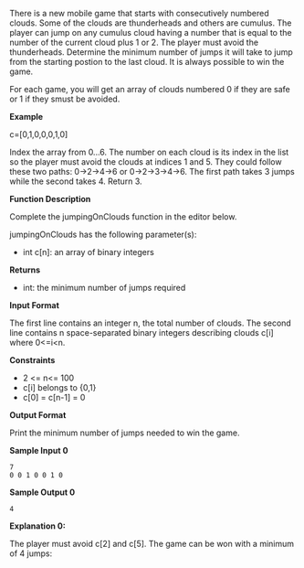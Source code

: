 There is a new mobile game that starts with consecutively numbered clouds. Some of the clouds are thunderheads and 
others are cumulus. The player can jump on any cumulus cloud having a number that is equal to the number of the current 
cloud plus 1 or 2. The player must avoid the thunderheads. Determine the minimum number of jumps it will take to jump 
from the starting postion to the last cloud. It is always possible to win the game.

For each game, you will get an array of clouds numbered 0 if they are safe or 1 if they smust be avoided.

**Example**

c=[0,1,0,0,0,1,0]

Index the array from 0...6. The number on each cloud is its index in the list so the player must avoid the clouds at 
indices 1 and 5. They could follow these two paths: 0->2->4->6 or 0->2->3->4->6. The first path takes 3 jumps while the second takes 4. Return 3.

**Function Description**

Complete the jumpingOnClouds function in the editor below.

jumpingOnClouds has the following parameter(s):

- int c[n]: an array of binary integers

**Returns**

- int: the minimum number of jumps required

**Input Format**

The first line contains an integer n, the total number of clouds. The second line contains n space-separated binary 
integers describing clouds c[i] where 0<=i<n.

**Constraints**

- 2 <= n<= 100
- c[i] belongs to {0,1}
- c[0] = c[n-1] = 0

**Output Format**

Print the minimum number of jumps needed to win the game.

**Sample Input 0**
```
7
0 0 1 0 0 1 0
```
**Sample Output 0**
```
4
```
**Explanation 0:**

The player must avoid c[2] and c[5]. The game can be won with a minimum of 4 jumps: